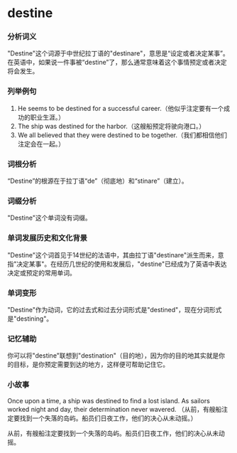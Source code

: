 # destine

### 分析词义

  

"Destine"这个词源于中世纪拉丁语的"destinare"，意思是“设定或者决定某事”。在英语中，如果说一件事被“destine”了，那么通常意味着这个事情预定或者决定将会发生。

  

### 列举例句

  

1.  He seems to be destined for a successful career.（他似乎注定要有一个成功的职业生涯。）
2.  The ship was destined for the harbor.（这艘船预定将驶向港口。）
3.  We all believed that they were destined to be together.（我们都相信他们注定会在一起。）

  

### 词根分析

  

“Destine”的根源在于拉丁语“de”（彻底地）和“stinare”（建立）。

  

### 词缀分析

  

"Destine"这个单词没有词缀。

  

### 单词发展历史和文化背景

  

"Destine"这个词首见于14世纪的法语中，其由拉丁语"destinare"派生而来，意指"决定某事"。在经历几世纪的使用和发展后，"destine"已经成为了英语中表达决定或预定的常用单词。

  

### 单词变形

  

"Destine"作为动词，它的过去式和过去分词形式是"destined"，现在分词形式是"destining"。

  

### 记忆辅助

  

你可以将"destine"联想到"destination"（目的地），因为你的目的地其实就是你的目标，是你预定需要到达的地方，这样便可帮助记住它。

  

### 小故事

  

Once upon a time, a ship was destined to find a lost island. As sailors worked night and day, their determination never wavered. （从前，有艘船注定要找到一个失落的岛屿。船员们日夜工作，他们的决心从未动摇。）

  

从前，有艘船注定要找到一个失落的岛屿。船员们日夜工作，他们的决心从未动摇。
